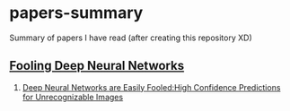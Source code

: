 # papers-summary
Summary of papers I have read (after creating this repository XD)

## [Fooling Deep Neural Networks](/Fooling%20Deep%20Neural%20Networks)
1. [Deep Neural Networks are Easily Fooled:High Confidence Predictions for Unrecognizable Images](/Fooling%20Deep%20Neural%20Networks/Deep%20Neural%20Networks%20are%20Easily%20Fooled:High%20Confidence%20Predictions%20for%20Unrecognizable%20Images/summary.md)